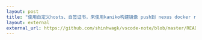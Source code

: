 ```yaml
---
layout: post
title: "使用自定义hosts、自签证书，来使用kaniko构建镜像 push到 nexus docker registry"
layout: external
external_url: https://github.com/shinhwagk/vscode-note/blob/master/README.md
---
```

